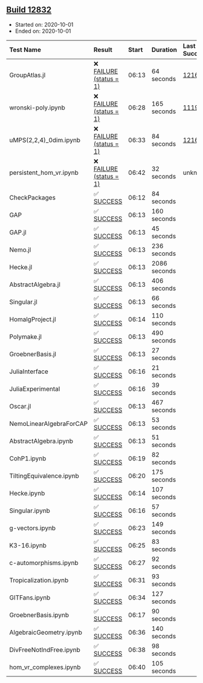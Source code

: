 ## [Build 12832](https://oscarci.mathematik.uni-kl.de/job/oscar/12832/)

* Started on: 2020-10-01
* Ended on: 2020-10-01

| Test Name    | Result | Start | Duration | Last Success | First Failure |
|:-------------|:-------|:------|:---------|:-------------|:--------------|
| GroupAtlas.jl | ❌ [FAILURE (status = 1)](https://oscarci.mathematik.uni-kl.de/job/oscar/12832/artifact/logs/build-12832/GroupAtlas.jl.log) | 06:13 | 64 seconds | [12167](https://oscarci.mathematik.uni-kl.de/job/oscar/12167/) | [12168](https://oscarci.mathematik.uni-kl.de/job/oscar/12168/) |
| wronski-poly.ipynb | ❌ [FAILURE (status = 1)](https://oscarci.mathematik.uni-kl.de/job/oscar/12832/artifact/logs/build-12832/wronski-poly.ipynb.log) | 06:28 | 165 seconds | [11192](https://oscarci.mathematik.uni-kl.de/job/oscar/11192/) | [11193](https://oscarci.mathematik.uni-kl.de/job/oscar/11193/) |
| uMPS(2,2,4)_0dim.ipynb | ❌ [FAILURE (status = 1)](https://oscarci.mathematik.uni-kl.de/job/oscar/12832/artifact/logs/build-12832/uMPS-2-2-4-_0dim.ipynb.log) | 06:33 | 84 seconds | [12167](https://oscarci.mathematik.uni-kl.de/job/oscar/12167/) | [12168](https://oscarci.mathematik.uni-kl.de/job/oscar/12168/) |
| persistent_hom_vr.ipynb | ❌ [FAILURE (status = 1)](https://oscarci.mathematik.uni-kl.de/job/oscar/12832/artifact/logs/build-12832/persistent_hom_vr.ipynb.log) | 06:42 | 32 seconds | unknown | unknown |
| CheckPackages | ✅ [SUCCESS](https://oscarci.mathematik.uni-kl.de/job/oscar/12832/artifact/logs/build-12832/CheckPackages.log) | 06:12 | 84 seconds |  |  |
| GAP | ✅ [SUCCESS](https://oscarci.mathematik.uni-kl.de/job/oscar/12832/artifact/logs/build-12832/GAP.log) | 06:13 | 160 seconds |  |  |
| GAP.jl | ✅ [SUCCESS](https://oscarci.mathematik.uni-kl.de/job/oscar/12832/artifact/logs/build-12832/GAP.jl.log) | 06:13 | 45 seconds |  |  |
| Nemo.jl | ✅ [SUCCESS](https://oscarci.mathematik.uni-kl.de/job/oscar/12832/artifact/logs/build-12832/Nemo.jl.log) | 06:13 | 236 seconds |  |  |
| Hecke.jl | ✅ [SUCCESS](https://oscarci.mathematik.uni-kl.de/job/oscar/12832/artifact/logs/build-12832/Hecke.jl.log) | 06:13 | 2086 seconds |  |  |
| AbstractAlgebra.jl | ✅ [SUCCESS](https://oscarci.mathematik.uni-kl.de/job/oscar/12832/artifact/logs/build-12832/AbstractAlgebra.jl.log) | 06:13 | 406 seconds |  |  |
| Singular.jl | ✅ [SUCCESS](https://oscarci.mathematik.uni-kl.de/job/oscar/12832/artifact/logs/build-12832/Singular.jl.log) | 06:13 | 66 seconds |  |  |
| HomalgProject.jl | ✅ [SUCCESS](https://oscarci.mathematik.uni-kl.de/job/oscar/12832/artifact/logs/build-12832/HomalgProject.jl.log) | 06:14 | 110 seconds |  |  |
| Polymake.jl | ✅ [SUCCESS](https://oscarci.mathematik.uni-kl.de/job/oscar/12832/artifact/logs/build-12832/Polymake.jl.log) | 06:13 | 490 seconds |  |  |
| GroebnerBasis.jl | ✅ [SUCCESS](https://oscarci.mathematik.uni-kl.de/job/oscar/12832/artifact/logs/build-12832/GroebnerBasis.jl.log) | 06:13 | 27 seconds |  |  |
| JuliaInterface | ✅ [SUCCESS](https://oscarci.mathematik.uni-kl.de/job/oscar/12832/artifact/logs/build-12832/JuliaInterface.log) | 06:16 | 21 seconds |  |  |
| JuliaExperimental | ✅ [SUCCESS](https://oscarci.mathematik.uni-kl.de/job/oscar/12832/artifact/logs/build-12832/JuliaExperimental.log) | 06:16 | 39 seconds |  |  |
| Oscar.jl | ✅ [SUCCESS](https://oscarci.mathematik.uni-kl.de/job/oscar/12832/artifact/logs/build-12832/Oscar.jl.log) | 06:13 | 467 seconds |  |  |
| NemoLinearAlgebraForCAP | ✅ [SUCCESS](https://oscarci.mathematik.uni-kl.de/job/oscar/12832/artifact/logs/build-12832/NemoLinearAlgebraForCAP.log) | 06:13 | 53 seconds |  |  |
| AbstractAlgebra.ipynb | ✅ [SUCCESS](https://oscarci.mathematik.uni-kl.de/job/oscar/12832/artifact/logs/build-12832/AbstractAlgebra.ipynb.log) | 06:13 | 51 seconds |  |  |
| CohP1.ipynb | ✅ [SUCCESS](https://oscarci.mathematik.uni-kl.de/job/oscar/12832/artifact/logs/build-12832/CohP1.ipynb.log) | 06:19 | 82 seconds |  |  |
| TiltingEquivalence.ipynb | ✅ [SUCCESS](https://oscarci.mathematik.uni-kl.de/job/oscar/12832/artifact/logs/build-12832/TiltingEquivalence.ipynb.log) | 06:20 | 175 seconds |  |  |
| Hecke.ipynb | ✅ [SUCCESS](https://oscarci.mathematik.uni-kl.de/job/oscar/12832/artifact/logs/build-12832/Hecke.ipynb.log) | 06:14 | 107 seconds |  |  |
| Singular.ipynb | ✅ [SUCCESS](https://oscarci.mathematik.uni-kl.de/job/oscar/12832/artifact/logs/build-12832/Singular.ipynb.log) | 06:16 | 57 seconds |  |  |
| g-vectors.ipynb | ✅ [SUCCESS](https://oscarci.mathematik.uni-kl.de/job/oscar/12832/artifact/logs/build-12832/g-vectors.ipynb.log) | 06:23 | 149 seconds |  |  |
| K3-16.ipynb | ✅ [SUCCESS](https://oscarci.mathematik.uni-kl.de/job/oscar/12832/artifact/logs/build-12832/K3-16.ipynb.log) | 06:25 | 83 seconds |  |  |
| c-automorphisms.ipynb | ✅ [SUCCESS](https://oscarci.mathematik.uni-kl.de/job/oscar/12832/artifact/logs/build-12832/c-automorphisms.ipynb.log) | 06:27 | 92 seconds |  |  |
| Tropicalization.ipynb | ✅ [SUCCESS](https://oscarci.mathematik.uni-kl.de/job/oscar/12832/artifact/logs/build-12832/Tropicalization.ipynb.log) | 06:31 | 93 seconds |  |  |
| GITFans.ipynb | ✅ [SUCCESS](https://oscarci.mathematik.uni-kl.de/job/oscar/12832/artifact/logs/build-12832/GITFans.ipynb.log) | 06:34 | 127 seconds |  |  |
| GroebnerBasis.ipynb | ✅ [SUCCESS](https://oscarci.mathematik.uni-kl.de/job/oscar/12832/artifact/logs/build-12832/GroebnerBasis.ipynb.log) | 06:17 | 90 seconds |  |  |
| AlgebraicGeometry.ipynb | ✅ [SUCCESS](https://oscarci.mathematik.uni-kl.de/job/oscar/12832/artifact/logs/build-12832/AlgebraicGeometry.ipynb.log) | 06:36 | 140 seconds |  |  |
| DivFreeNotIndFree.ipynb | ✅ [SUCCESS](https://oscarci.mathematik.uni-kl.de/job/oscar/12832/artifact/logs/build-12832/DivFreeNotIndFree.ipynb.log) | 06:38 | 98 seconds |  |  |
| hom_vr_complexes.ipynb | ✅ [SUCCESS](https://oscarci.mathematik.uni-kl.de/job/oscar/12832/artifact/logs/build-12832/hom_vr_complexes.ipynb.log) | 06:40 | 105 seconds |  |  |
